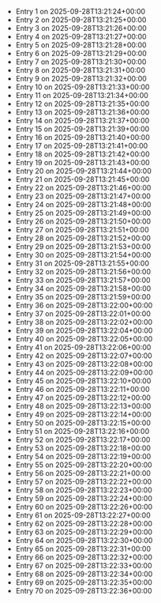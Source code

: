 - Entry 1 on 2025-09-28T13:21:24+00:00
- Entry 2 on 2025-09-28T13:21:25+00:00
- Entry 3 on 2025-09-28T13:21:26+00:00
- Entry 4 on 2025-09-28T13:21:27+00:00
- Entry 5 on 2025-09-28T13:21:28+00:00
- Entry 6 on 2025-09-28T13:21:29+00:00
- Entry 7 on 2025-09-28T13:21:30+00:00
- Entry 8 on 2025-09-28T13:21:31+00:00
- Entry 9 on 2025-09-28T13:21:32+00:00
- Entry 10 on 2025-09-28T13:21:33+00:00
- Entry 11 on 2025-09-28T13:21:34+00:00
- Entry 12 on 2025-09-28T13:21:35+00:00
- Entry 13 on 2025-09-28T13:21:36+00:00
- Entry 14 on 2025-09-28T13:21:37+00:00
- Entry 15 on 2025-09-28T13:21:39+00:00
- Entry 16 on 2025-09-28T13:21:40+00:00
- Entry 17 on 2025-09-28T13:21:41+00:00
- Entry 18 on 2025-09-28T13:21:42+00:00
- Entry 19 on 2025-09-28T13:21:43+00:00
- Entry 20 on 2025-09-28T13:21:44+00:00
- Entry 21 on 2025-09-28T13:21:45+00:00
- Entry 22 on 2025-09-28T13:21:46+00:00
- Entry 23 on 2025-09-28T13:21:47+00:00
- Entry 24 on 2025-09-28T13:21:48+00:00
- Entry 25 on 2025-09-28T13:21:49+00:00
- Entry 26 on 2025-09-28T13:21:50+00:00
- Entry 27 on 2025-09-28T13:21:51+00:00
- Entry 28 on 2025-09-28T13:21:52+00:00
- Entry 29 on 2025-09-28T13:21:53+00:00
- Entry 30 on 2025-09-28T13:21:54+00:00
- Entry 31 on 2025-09-28T13:21:55+00:00
- Entry 32 on 2025-09-28T13:21:56+00:00
- Entry 33 on 2025-09-28T13:21:57+00:00
- Entry 34 on 2025-09-28T13:21:58+00:00
- Entry 35 on 2025-09-28T13:21:59+00:00
- Entry 36 on 2025-09-28T13:22:00+00:00
- Entry 37 on 2025-09-28T13:22:01+00:00
- Entry 38 on 2025-09-28T13:22:02+00:00
- Entry 39 on 2025-09-28T13:22:04+00:00
- Entry 40 on 2025-09-28T13:22:05+00:00
- Entry 41 on 2025-09-28T13:22:06+00:00
- Entry 42 on 2025-09-28T13:22:07+00:00
- Entry 43 on 2025-09-28T13:22:08+00:00
- Entry 44 on 2025-09-28T13:22:09+00:00
- Entry 45 on 2025-09-28T13:22:10+00:00
- Entry 46 on 2025-09-28T13:22:11+00:00
- Entry 47 on 2025-09-28T13:22:12+00:00
- Entry 48 on 2025-09-28T13:22:13+00:00
- Entry 49 on 2025-09-28T13:22:14+00:00
- Entry 50 on 2025-09-28T13:22:15+00:00
- Entry 51 on 2025-09-28T13:22:16+00:00
- Entry 52 on 2025-09-28T13:22:17+00:00
- Entry 53 on 2025-09-28T13:22:18+00:00
- Entry 54 on 2025-09-28T13:22:19+00:00
- Entry 55 on 2025-09-28T13:22:20+00:00
- Entry 56 on 2025-09-28T13:22:21+00:00
- Entry 57 on 2025-09-28T13:22:22+00:00
- Entry 58 on 2025-09-28T13:22:23+00:00
- Entry 59 on 2025-09-28T13:22:24+00:00
- Entry 60 on 2025-09-28T13:22:26+00:00
- Entry 61 on 2025-09-28T13:22:27+00:00
- Entry 62 on 2025-09-28T13:22:28+00:00
- Entry 63 on 2025-09-28T13:22:29+00:00
- Entry 64 on 2025-09-28T13:22:30+00:00
- Entry 65 on 2025-09-28T13:22:31+00:00
- Entry 66 on 2025-09-28T13:22:32+00:00
- Entry 67 on 2025-09-28T13:22:33+00:00
- Entry 68 on 2025-09-28T13:22:34+00:00
- Entry 69 on 2025-09-28T13:22:35+00:00
- Entry 70 on 2025-09-28T13:22:36+00:00
